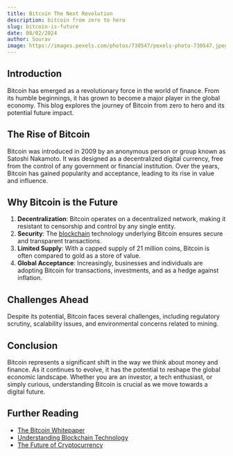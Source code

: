 ```yaml
---
title: Bitcoin The Next Revolution
description: bitcoin from zero to hero
slug: bitcoin-is-future
date: 08/02/2024
author: Sourav
image: https://images.pexels.com/photos/730547/pexels-photo-730547.jpeg?auto=compress&cs=tinysrgb&w=1260&h=750&dpr=1
---
```


## Introduction

Bitcoin has emerged as a revolutionary force in the world of finance. From its humble beginnings, it has grown to become a major player in the global economy. This blog explores the journey of Bitcoin from zero to hero and its potential future impact.

## The Rise of Bitcoin

Bitcoin was introduced in 2009 by an anonymous person or group known as Satoshi Nakamoto. It was designed as a decentralized digital currency, free from the control of any government or financial institution. Over the years, Bitcoin has gained popularity and acceptance, leading to its rise in value and influence.

## Why Bitcoin is the Future

1. **Decentralization**: Bitcoin operates on a decentralized network, making it resistant to censorship and control by any single entity.
2. **Security**: The [blockchain](https://www.ibm.com/blockchain/what-is-blockchain) technology underlying Bitcoin ensures secure and transparent transactions.
3. **Limited Supply**: With a capped supply of 21 million coins, Bitcoin is often compared to gold as a store of value.
4. **Global Acceptance**: Increasingly, businesses and individuals are adopting Bitcoin for transactions, investments, and as a hedge against inflation.

## Challenges Ahead

Despite its potential, Bitcoin faces several challenges, including regulatory scrutiny, scalability issues, and environmental concerns related to mining.

## Conclusion

Bitcoin represents a significant shift in the way we think about money and finance. As it continues to evolve, it has the potential to reshape the global economic landscape. Whether you are an investor, a tech enthusiast, or simply curious, understanding Bitcoin is crucial as we move towards a digital future.

## Further Reading

- [The Bitcoin Whitepaper](https://bitcoin.org/bitcoin.pdf)
- [Understanding Blockchain Technology](https://www.ibm.com/blockchain/what-is-blockchain)
- [The Future of Cryptocurrency](https://www.forbes.com/sites/forbestechcouncil/2021/06/28/the-future-of-cryptocurrency/?sh=5f3e5f5c2f5e)